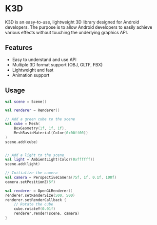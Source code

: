# K3D
K3D is an easy-to-use, lightweight 3D library designed for Android developers. The purpose is to allow
Android developers to easily achieve various effects without touching the underlying graphics API.

## Features
- Easy to understand and use API
- Multiple 3D format support (OBJ, GLTF, FBX)
- Lightweight and fast
- Animation support

## Usage
```kotlin
val scene = Scene()

val renderer = Renderer()

// Add a green cube to the scene
val cube = Mesh(
    BoxGeometry(1f, 1f, 1f),
    MeshBasicMaterial(Color(0x00ff00))
)
scene.add(cube)


// Add a light to the scene
val light = AmbientLight(Color(0xffffff))
scene.add(light)

// Initialize the camera
val camera = PerspectiveCamera(75f, 1f, 0.1f, 100f)
camera.setPositionZ(5f)

val renderer = OpenGLRenderer()
renderer.setRenderSize(500, 500)
renderer.setRenderCallback {
    // Rotate the cube
    cube.rotateY(0.01f)
    renderer.render(scene, camera)
}
```

